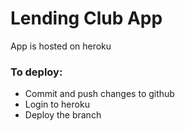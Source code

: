 # Lending Club App

App is hosted on heroku

### To deploy:
- Commit and push changes to github
- Login to heroku
- Deploy the branch

